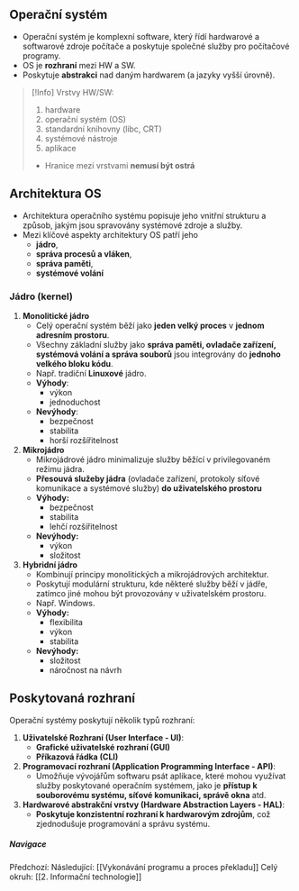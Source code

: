 ## Operační systém
- Operační systém je komplexní software, který řídí hardwarové a softwarové zdroje počítače a poskytuje společné služby pro počítačové programy.
- OS je **rozhraní** mezi HW a SW.
- Poskytuje **abstrakci** nad daným hardwarem (a jazyky vyšší úrovně).
>[!Info] Vrstvy HW/SW:
>1. hardware
>2. operační systém (OS)
>3. standardní knihovny (libc, CRT)
>4. systémové nástroje 
>5. aplikace
>* Hranice mezi vrstvami **nemusí být ostrá**

## Architektura OS
- Architektura operačního systému popisuje jeho vnitřní strukturu a způsob, jakým jsou spravovány systémové zdroje a služby. 
- Mezi klíčové aspekty architektury OS patří jeho 
	- **jádro**, 
	- **správa procesů a vláken**, 
	- **správa paměti**, 
	- **systémové volání**

### Jádro (kernel)
1. **Monolitické jádro**
	- Celý operační systém běží jako **jeden velký proces** v **jednom adresním prostoru**.
	- Všechny základní služby jako **správa paměti, ovladače zařízení, systémová volání a správa souborů** jsou integrovány do **jednoho velkého bloku kódu**.
	- Např. tradiční **Linuxové** jádro.
	- **Výhody**:
		- výkon
		- jednoduchost
	- **Nevýhody**:
		- bezpečnost
		- stabilita
		- horší rozšířitelnost
2. **Mikrojádro**
	- Mikrojádrové jádro minimalizuje služby běžící v privilegovaném režimu jádra.
	- **Přesouvá služeby jádra** (ovladače zařízení, protokoly síťové komunikace a systémové služby) **do uživatelského prostoru**
	- **Výhody:**
		- bezpečnost
		- stabilita
		- lehčí rozšířitelnost
	- **Nevýhody:**
		- výkon
		- složitost
3. **Hybridní jádro**
	- Kombinují principy monolitických a mikrojádrových architektur.
	- Poskytují modulární strukturu, kde některé služby běží v jádře, zatímco jiné mohou být provozovány v uživatelském prostoru.
	- Např. Windows.
	- **Výhody:**
		- flexibilita
		- výkon
		- stabilita
	- **Nevýhody:**
		- složitost
		- náročnost na návrh

## Poskytovaná rozhraní
Operační systémy poskytují několik typů rozhraní:
1. **Uživatelské Rozhraní (User Interface - UI)**:
    - **Grafické uživatelské rozhraní (GUI)**
    - **Příkazová řádka (CLI)**
2. **Programovací rozhraní (Application Programming Interface - API)**:
    - Umožňuje vývojářům softwaru psát aplikace, které mohou využívat služby poskytované operačním systémem, jako je **přístup k souborovému systému, síťové komunikaci, správě okna** atd.
3. **Hardwarové abstrakční vrstvy (Hardware Abstraction Layers - HAL)**:
    - **Poskytuje konzistentní rozhraní k hardwarovým zdrojům**, což zjednodušuje programování a správu systému.

##### Navigace
Předchozí: 
Následující: [[Vykonávání programu a proces překladu]]
Celý okruh: [[2. Informační technologie]]